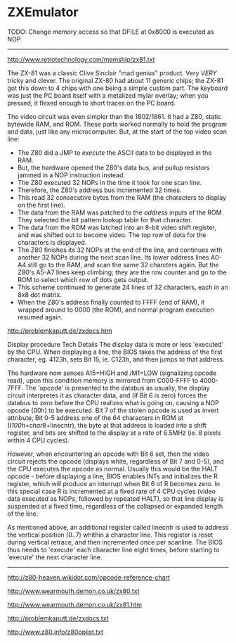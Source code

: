 ZXEmulator
==========

TODO: Change memory access so that DFILE at 0x8000 is executed as NOP

---

http://www.retrotechnology.com/memship/zx81.txt

The ZX-81 was a classic Clive Sinclair "mad genius" product. Very *VERY*
tricky and clever. The original ZX-80 had about 11 generic chips; the
ZX-81 got this down to 4 chips with one being a simple custom part. The
keyboard was just the PC board itself with a metalized mylar overlay;
when you pressed, it flexed enough to short traces on the PC board.

The video circuit was even simpler than the 1802/1861. It had a Z80,
static bytewide RAM, and ROM. These parts worked normally to hold the
program and data, just like any microcomputer. But, at the start of the
top video scan line:

- The Z80 did a JMP to *execute* the ASCII data to be displayed in
	 the RAM.
- But, the hardware opened the Z80's data bus, and pullup resistors
	 jammed in a NOP instruction instead.
- The Z80 executed 32 NOPs in the time it took for one scan line.
- Therefore, the Z80's address bus incremented 32 times.
- This read 32 consecutive bytes from the RAM (the characters to
	 display on the first line).
- The data from the RAM was patched to the *address* inputs of the
	 ROM. They selected the bit pattern lookup table for that
	 character.
- The data from the ROM was latched into an 8-bit video shift register,
	 and was shifted out to become video. The top row of dots for
	 the characters is displayed.
- The Z80 finishes its 32 NOPs at the end of the line, and continues
	 with another 32 NOPs during the next scan line. Its lower
	 address lines A0-A4 still go to the RAM, and scan the same
	 32 charcters again. But the Z80's A5-A7 lines keep climbing;
	 they are the row counter and go to the ROM to select which
	 row of dots gets output.
- This scheme continued to generate 24 lines of 32 characters, each
	 in an 8x8 dot matrix.
- When the Z80's address finally counted to FFFF (end of RAM), it
	 wrapped around to 0000 (the ROM), and normal program execution
	 resumed again.

http://problemkaputt.de/zxdocs.htm

Display procedure Tech Details
The display data is more or less 'executed' by the CPU. When displaying a line, the BIOS takes the address of the first character, eg. 4123h, sets Bit 15, ie. C123h, and then jumps to that address.

The hardware now senses A15=HIGH and /M1=LOW (signalizing opcode read), upon this condition memory is mirrored from C000-FFFF to 4000-7FFF. The 'opcode' is presented to the databus as usually, the display circuit interpretes it as character data, and (if Bit 6 is zero) forces the databus to zero before the CPU realizes what is going on, causing a NOP opcode (00h) to be executed. Bit 7 of the stolen opcode is used as invert attribute, Bit 0-5 address one of the 64 characters in ROM at (I*100h+char*8+linecntr), the byte at that address is loaded into a shift register, and bits are shifted to the display at a rate of 6.5MHz (ie. 8 pixels within 4 CPU cycles).

However, when encountering an opcode with Bit 6 set, then the video circuit rejects the opcode (displays white, regardless of Bit 7 and 0-5), and the CPU executes the opcode as normal. Usually this would be the HALT opcode - before displaying a line, BIOS enables INTs and initializes the R register, which will produce an interrupt when Bit 6 of R becomes zero.
In this special case R is incremented at a fixed rate of 4 CPU cycles (video data executed as NOPs, followed by repeated HALT), so that line display is suspended at a fixed time, regardless of the collapsed or expanded length of the line.

As mentioned above, an additional register called linecntr is used to address the vertical position (0..7) whithin a character line. This register is reset during vertical retrace, and then incremented once per scanline. The BIOS thus needs to 'execute' each character line eight times, before starting to 'execute' the next character line.

---

http://z80-heaven.wikidot.com/opcode-reference-chart

http://www.wearmouth.demon.co.uk/zx80.txt

http://www.wearmouth.demon.co.uk/zx81.htm

http://problemkaputt.de/zxdocs.txt

http://www.z80.info/z80oplist.txt
